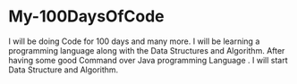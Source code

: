 # My-100DaysOfCode
I will be doing Code for 100 days and many more. I will be learning a programming language along with the Data Structures and Algorithm.
After having some good Command over Java programming Language .
I will start Data Structure and Algorithm.
